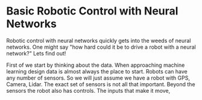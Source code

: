 # Basic Robotic Control with Neural Networks

Robotic control with neural networks quickly gets into the weeds of neural networks. One might say "how hard could it be to drive a robot with a neural network?" Lets find out!

First of we start by thinking about the data. When approaching machine learning design data is almost always the place to start. Robots can have any number of sensors. So we will just assume we have a robot with GPS, Camera, Lidar. The exact set of sensors is not all that important. Beyond the sensors the robot also has controls. The inputs that make it move, 

